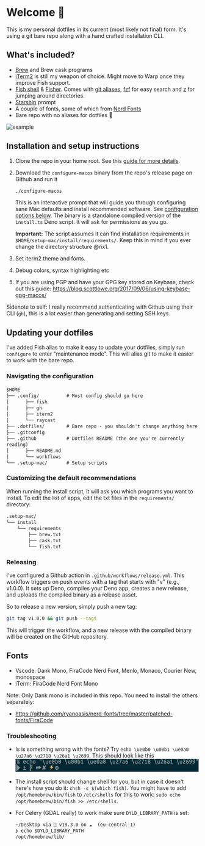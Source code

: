 # Welcome 👋

This is my personal dotfiles in its current (most likely not final) form. It's
using a git bare repo along with a hand crafted installation CLI.

## What's included?

- [Brew](https://brew.sh/) and Brew cask programs
- [iTerm2](https://iterm2.com/) is still my weapon of choice. Might move to Warp once they improve Fish support.
- [Fish shell](https://fishshell.com/) & [Fisher](https://github.com/jorgebucaran/fisher). Comes with [git aliases](https://github.com/jhillyerd/plugin-git), [fzf](https://github.com/PatrickF1/fzf.fish) for easy search and [z](https://github.com/jethrokuan/z) for jumping around directories.
- [Starship](https://starship.rs/) prompt
- A couple of fonts, some of which from [Nerd Fonts](https://www.nerdfonts.com/)
- Bare repo with no aliases for dotfiles 🎉

![example](https://user-images.githubusercontent.com/2470775/227767097-0907205d-33ee-4566-8a76-22621d1b985b.png)

## Installation and setup instructions

1. Clone the repo in your home root. See this [guide for more details](https://www.ackama.com/what-we-think/the-best-way-to-store-your-dotfiles-a-bare-git-repository-explained/).
2. Download the `configure-macos` binary from the repo's release page on Github and run it

   ```sh
   ./configure-macos
   ```

   This is an interactive prompt that will guide you through configuring sane Mac defaults and install recommended software. See [configuration options below](#customizing-the-default-recommendations). The binary is a standalone compiled version of the `install.ts` Deno script. It will ask for permissions as you go.

   **Important:** The script assumes it can find installation requirements in `$HOME/setup-mac/install/requirements/`. Keep this in mind if you ever change the directory structure @rix1.

3. Set iterm2 theme and fonts.

4. Debug colors, syntax highlighting etc

5. If you are using PGP and have your GPG key stored on Keybase, check out this
   guide: https://blog.scottlowe.org/2017/09/06/using-keybase-gpg-macos/

Sidenote to self: I really recommend authenticating with Github using their CLI (`gh`), this is a lot easier than generating and setting SSH keys.

## Updating your dotfiles

I've added Fish alias to make it easy to update your dotfiles, simply run
`configure` to enter "maintenance mode". This will alias git to make it easier
to work with the bare repo.

### Navigating the configuration

```
$HOME
├── .config/          # Most config should go here
│      ├── fish
│      ├── gh
│      ├── iterm2
│      └── raycast
├── .dotfiles/        # Bare repo - you shouldn't change anything here
├── .gitconfig
├── .github           # Dotfiles README (the one you're currently reading)
│      ├── README.md
│      └── workflows
└── .setup-mac/       # Setup scripts

```

### Customizing the default recommendations

When running the install script, it will ask you which programs you want to install. To edit the list of apps, edit the txt files in the `requirements/` directory:

```
.setup-mac/
└── install
    └── requirements
        ├── brew.txt
        ├── cask.txt
        └── fish.txt

```

### Releasing

I've configured a Github action in `.github/workflows/release.yml`. This workflow triggers on push events with a tag that starts with "v"
(e.g., v1.0.0). It sets up Deno, compiles your Deno app, creates a new
release, and uploads the compiled binary as a release asset.

So to release a new version, simply push a new tag:

```sh
git tag v1.0.0 && git push --tags
```

This will trigger the workflow, and a new release with the compiled binary will be created on the GitHub repository.

## Fonts

- Vscode: Dank Mono, FiraCode Nerd Font, Menlo, Monaco, Courier New, monospace
- iTerm: FiraCode Nerd Font Mono

Note: Only Dank mono is included in this repo. You need to install the others
separately:

- https://github.com/ryanoasis/nerd-fonts/tree/master/patched-fonts/FiraCode

### Troubleshooting

- Is is something wrong with the fonts? Try `echo \ue0b0 \u00b1 \ue0a0 \u27a6
\u2718 \u26a1 \u2699`. This should look like this ![Icons](../.setup-mac/characters.png)
- The install script should change shell for you, but in case it doesn't here's
  how you do it: `chsh -s $(which fish)`. You might have to add
  `/opt/homebrew/bin/fish` to `/etc/shells` for this to work: `sudo echo
/opt/homebrew/bin/fish >> /etc/shells`.

- For Celery (GDAL really) to work make sure `DYLD_LIBRARY_PATH` is set:
  ```
  ~/Desktop via  v19.3.0 on ☁️  (eu-central-1)
  ❯ echo $DYLD_LIBRARY_PATH
  /opt/homebrew/lib/
  ```
